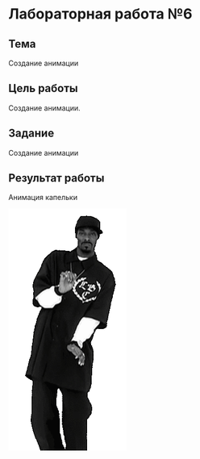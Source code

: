 # Лабораторная работа №6 #

## Тема ##

Создание анимации

## Цель работы ##

Создание анимации.

## Задание ##

Создание анимации

## Результат работы ##

Анимация капельки

![снуп дог](./images/smoke_guy.gif)
